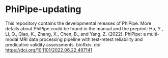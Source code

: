 # PhiPipe-updating
This repository contains the developmental releases of PhiPipe.
More details about PhiPipe could be found in the manual and the preprint: Hu, Y., Li, Q., Qiao, K., Zhang, X., Chen, B., and Yang, Z. (2022). PhiPipe: a multi-modal MRI data processing pipeline with test-retest reliability and predicative validity assessments. bioRxiv. doi: https://doi.org/10.1101/2022.06.22.497141
